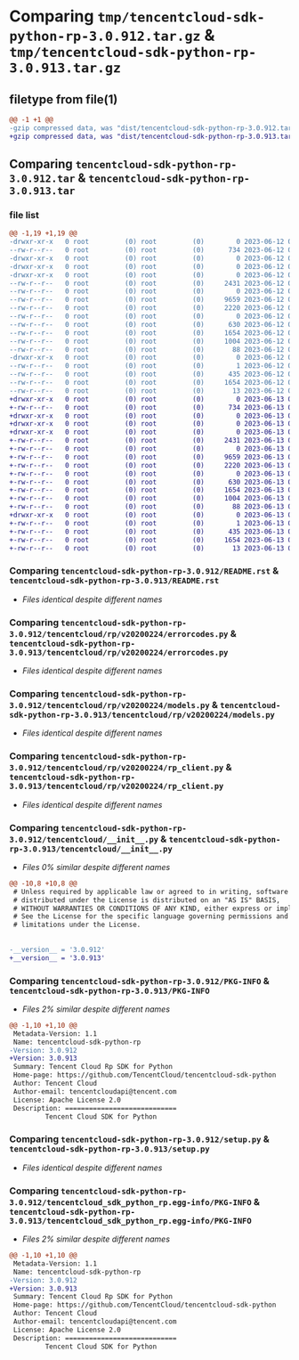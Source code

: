 # Comparing `tmp/tencentcloud-sdk-python-rp-3.0.912.tar.gz` & `tmp/tencentcloud-sdk-python-rp-3.0.913.tar.gz`

## filetype from file(1)

```diff
@@ -1 +1 @@
-gzip compressed data, was "dist/tencentcloud-sdk-python-rp-3.0.912.tar", last modified: Mon Jun 12 03:10:05 2023, max compression
+gzip compressed data, was "dist/tencentcloud-sdk-python-rp-3.0.913.tar", last modified: Tue Jun 13 02:23:20 2023, max compression
```

## Comparing `tencentcloud-sdk-python-rp-3.0.912.tar` & `tencentcloud-sdk-python-rp-3.0.913.tar`

### file list

```diff
@@ -1,19 +1,19 @@
-drwxr-xr-x   0 root         (0) root         (0)        0 2023-06-12 03:10:05.000000 tencentcloud-sdk-python-rp-3.0.912/
--rw-r--r--   0 root         (0) root         (0)      734 2023-06-12 03:10:05.000000 tencentcloud-sdk-python-rp-3.0.912/README.rst
-drwxr-xr-x   0 root         (0) root         (0)        0 2023-06-12 03:10:05.000000 tencentcloud-sdk-python-rp-3.0.912/tencentcloud/
-drwxr-xr-x   0 root         (0) root         (0)        0 2023-06-12 03:10:05.000000 tencentcloud-sdk-python-rp-3.0.912/tencentcloud/rp/
-drwxr-xr-x   0 root         (0) root         (0)        0 2023-06-12 03:10:05.000000 tencentcloud-sdk-python-rp-3.0.912/tencentcloud/rp/v20200224/
--rw-r--r--   0 root         (0) root         (0)     2431 2023-06-12 03:10:05.000000 tencentcloud-sdk-python-rp-3.0.912/tencentcloud/rp/v20200224/errorcodes.py
--rw-r--r--   0 root         (0) root         (0)        0 2023-06-12 03:10:05.000000 tencentcloud-sdk-python-rp-3.0.912/tencentcloud/rp/v20200224/__init__.py
--rw-r--r--   0 root         (0) root         (0)     9659 2023-06-12 03:10:05.000000 tencentcloud-sdk-python-rp-3.0.912/tencentcloud/rp/v20200224/models.py
--rw-r--r--   0 root         (0) root         (0)     2220 2023-06-12 03:10:05.000000 tencentcloud-sdk-python-rp-3.0.912/tencentcloud/rp/v20200224/rp_client.py
--rw-r--r--   0 root         (0) root         (0)        0 2023-06-12 03:10:05.000000 tencentcloud-sdk-python-rp-3.0.912/tencentcloud/rp/__init__.py
--rw-r--r--   0 root         (0) root         (0)      630 2023-06-12 03:10:05.000000 tencentcloud-sdk-python-rp-3.0.912/tencentcloud/__init__.py
--rw-r--r--   0 root         (0) root         (0)     1654 2023-06-12 03:10:05.000000 tencentcloud-sdk-python-rp-3.0.912/PKG-INFO
--rw-r--r--   0 root         (0) root         (0)     1004 2023-06-12 03:10:05.000000 tencentcloud-sdk-python-rp-3.0.912/setup.py
--rw-r--r--   0 root         (0) root         (0)       88 2023-06-12 03:10:05.000000 tencentcloud-sdk-python-rp-3.0.912/setup.cfg
-drwxr-xr-x   0 root         (0) root         (0)        0 2023-06-12 03:10:05.000000 tencentcloud-sdk-python-rp-3.0.912/tencentcloud_sdk_python_rp.egg-info/
--rw-r--r--   0 root         (0) root         (0)        1 2023-06-12 03:10:05.000000 tencentcloud-sdk-python-rp-3.0.912/tencentcloud_sdk_python_rp.egg-info/dependency_links.txt
--rw-r--r--   0 root         (0) root         (0)      435 2023-06-12 03:10:05.000000 tencentcloud-sdk-python-rp-3.0.912/tencentcloud_sdk_python_rp.egg-info/SOURCES.txt
--rw-r--r--   0 root         (0) root         (0)     1654 2023-06-12 03:10:05.000000 tencentcloud-sdk-python-rp-3.0.912/tencentcloud_sdk_python_rp.egg-info/PKG-INFO
--rw-r--r--   0 root         (0) root         (0)       13 2023-06-12 03:10:05.000000 tencentcloud-sdk-python-rp-3.0.912/tencentcloud_sdk_python_rp.egg-info/top_level.txt
+drwxr-xr-x   0 root         (0) root         (0)        0 2023-06-13 02:23:20.000000 tencentcloud-sdk-python-rp-3.0.913/
+-rw-r--r--   0 root         (0) root         (0)      734 2023-06-13 02:23:20.000000 tencentcloud-sdk-python-rp-3.0.913/README.rst
+drwxr-xr-x   0 root         (0) root         (0)        0 2023-06-13 02:23:20.000000 tencentcloud-sdk-python-rp-3.0.913/tencentcloud/
+drwxr-xr-x   0 root         (0) root         (0)        0 2023-06-13 02:23:20.000000 tencentcloud-sdk-python-rp-3.0.913/tencentcloud/rp/
+drwxr-xr-x   0 root         (0) root         (0)        0 2023-06-13 02:23:20.000000 tencentcloud-sdk-python-rp-3.0.913/tencentcloud/rp/v20200224/
+-rw-r--r--   0 root         (0) root         (0)     2431 2023-06-13 02:23:20.000000 tencentcloud-sdk-python-rp-3.0.913/tencentcloud/rp/v20200224/errorcodes.py
+-rw-r--r--   0 root         (0) root         (0)        0 2023-06-13 02:23:20.000000 tencentcloud-sdk-python-rp-3.0.913/tencentcloud/rp/v20200224/__init__.py
+-rw-r--r--   0 root         (0) root         (0)     9659 2023-06-13 02:23:20.000000 tencentcloud-sdk-python-rp-3.0.913/tencentcloud/rp/v20200224/models.py
+-rw-r--r--   0 root         (0) root         (0)     2220 2023-06-13 02:23:20.000000 tencentcloud-sdk-python-rp-3.0.913/tencentcloud/rp/v20200224/rp_client.py
+-rw-r--r--   0 root         (0) root         (0)        0 2023-06-13 02:23:20.000000 tencentcloud-sdk-python-rp-3.0.913/tencentcloud/rp/__init__.py
+-rw-r--r--   0 root         (0) root         (0)      630 2023-06-13 02:23:20.000000 tencentcloud-sdk-python-rp-3.0.913/tencentcloud/__init__.py
+-rw-r--r--   0 root         (0) root         (0)     1654 2023-06-13 02:23:20.000000 tencentcloud-sdk-python-rp-3.0.913/PKG-INFO
+-rw-r--r--   0 root         (0) root         (0)     1004 2023-06-13 02:23:20.000000 tencentcloud-sdk-python-rp-3.0.913/setup.py
+-rw-r--r--   0 root         (0) root         (0)       88 2023-06-13 02:23:20.000000 tencentcloud-sdk-python-rp-3.0.913/setup.cfg
+drwxr-xr-x   0 root         (0) root         (0)        0 2023-06-13 02:23:20.000000 tencentcloud-sdk-python-rp-3.0.913/tencentcloud_sdk_python_rp.egg-info/
+-rw-r--r--   0 root         (0) root         (0)        1 2023-06-13 02:23:20.000000 tencentcloud-sdk-python-rp-3.0.913/tencentcloud_sdk_python_rp.egg-info/dependency_links.txt
+-rw-r--r--   0 root         (0) root         (0)      435 2023-06-13 02:23:20.000000 tencentcloud-sdk-python-rp-3.0.913/tencentcloud_sdk_python_rp.egg-info/SOURCES.txt
+-rw-r--r--   0 root         (0) root         (0)     1654 2023-06-13 02:23:20.000000 tencentcloud-sdk-python-rp-3.0.913/tencentcloud_sdk_python_rp.egg-info/PKG-INFO
+-rw-r--r--   0 root         (0) root         (0)       13 2023-06-13 02:23:20.000000 tencentcloud-sdk-python-rp-3.0.913/tencentcloud_sdk_python_rp.egg-info/top_level.txt
```

### Comparing `tencentcloud-sdk-python-rp-3.0.912/README.rst` & `tencentcloud-sdk-python-rp-3.0.913/README.rst`

 * *Files identical despite different names*

### Comparing `tencentcloud-sdk-python-rp-3.0.912/tencentcloud/rp/v20200224/errorcodes.py` & `tencentcloud-sdk-python-rp-3.0.913/tencentcloud/rp/v20200224/errorcodes.py`

 * *Files identical despite different names*

### Comparing `tencentcloud-sdk-python-rp-3.0.912/tencentcloud/rp/v20200224/models.py` & `tencentcloud-sdk-python-rp-3.0.913/tencentcloud/rp/v20200224/models.py`

 * *Files identical despite different names*

### Comparing `tencentcloud-sdk-python-rp-3.0.912/tencentcloud/rp/v20200224/rp_client.py` & `tencentcloud-sdk-python-rp-3.0.913/tencentcloud/rp/v20200224/rp_client.py`

 * *Files identical despite different names*

### Comparing `tencentcloud-sdk-python-rp-3.0.912/tencentcloud/__init__.py` & `tencentcloud-sdk-python-rp-3.0.913/tencentcloud/__init__.py`

 * *Files 0% similar despite different names*

```diff
@@ -10,8 +10,8 @@
 # Unless required by applicable law or agreed to in writing, software
 # distributed under the License is distributed on an "AS IS" BASIS,
 # WITHOUT WARRANTIES OR CONDITIONS OF ANY KIND, either express or implied.
 # See the License for the specific language governing permissions and
 # limitations under the License.
 
 
-__version__ = '3.0.912'
+__version__ = '3.0.913'
```

### Comparing `tencentcloud-sdk-python-rp-3.0.912/PKG-INFO` & `tencentcloud-sdk-python-rp-3.0.913/PKG-INFO`

 * *Files 2% similar despite different names*

```diff
@@ -1,10 +1,10 @@
 Metadata-Version: 1.1
 Name: tencentcloud-sdk-python-rp
-Version: 3.0.912
+Version: 3.0.913
 Summary: Tencent Cloud Rp SDK for Python
 Home-page: https://github.com/TencentCloud/tencentcloud-sdk-python
 Author: Tencent Cloud
 Author-email: tencentcloudapi@tencent.com
 License: Apache License 2.0
 Description: ============================
         Tencent Cloud SDK for Python
```

### Comparing `tencentcloud-sdk-python-rp-3.0.912/setup.py` & `tencentcloud-sdk-python-rp-3.0.913/setup.py`

 * *Files identical despite different names*

### Comparing `tencentcloud-sdk-python-rp-3.0.912/tencentcloud_sdk_python_rp.egg-info/PKG-INFO` & `tencentcloud-sdk-python-rp-3.0.913/tencentcloud_sdk_python_rp.egg-info/PKG-INFO`

 * *Files 2% similar despite different names*

```diff
@@ -1,10 +1,10 @@
 Metadata-Version: 1.1
 Name: tencentcloud-sdk-python-rp
-Version: 3.0.912
+Version: 3.0.913
 Summary: Tencent Cloud Rp SDK for Python
 Home-page: https://github.com/TencentCloud/tencentcloud-sdk-python
 Author: Tencent Cloud
 Author-email: tencentcloudapi@tencent.com
 License: Apache License 2.0
 Description: ============================
         Tencent Cloud SDK for Python
```

